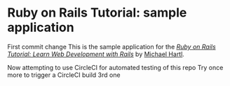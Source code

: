 # Ruby on Rails Tutorial: sample application

First commit change
This is the sample application for the
[*Ruby on Rails Tutorial:
Learn Web Development with Rails*](http://www.railstutorial.org/)
by [Michael Hartl](http://www.michaelhartl.com/).

Now attempting to use CircleCI for automated testing of this repo
Try once more to trigger a CircleCI build
3rd one

